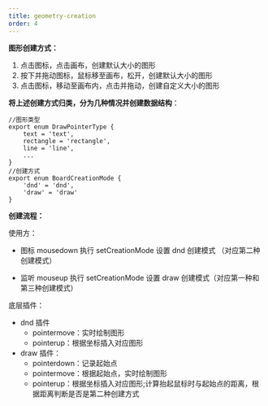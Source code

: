 ```yaml
---
title: geometry-creation
order: 4
---
```


**图形创建方式：**

1. 点击图标，点击画布，创建默认大小的图形
2. 按下并拖动图标，鼠标移至画布，松开，创建默认大小的图形
3. 点击图标，移动至画布内，点击并拖动，创建自定义大小的图形

**将上述创建方式归类，分为几种情况并创建数据结构**：

```
//图形类型
export enum DrawPointerType {
    text = 'text',
    rectangle = 'rectangle',
    line = 'line',
	...
}
//创建方式
export enum BoardCreationMode {
    'dnd' = 'dnd',
    'draw' = 'draw'
}
```

**创建流程：**

使用方：

- 图标 mousedown 执行 setCreationMode 设置 dnd 创建模式 （对应第二种创建模式）

- 监听 mouseup 执行 setCreationMode 设置 draw 创建模式（对应第一种和第三种创建模式）	

底层插件：

- dnd 插件
  - pointermove：实时绘制图形
  - pointerup：根据坐标插入对应图形
- draw 插件：
  - pointerdown：记录起始点
  - pointermove：根据起始点，实时绘制图形
  - pointerup：根据坐标插入对应图形;计算抬起鼠标时与起始点的距离，根据距离判断是否是第二种创建方式
